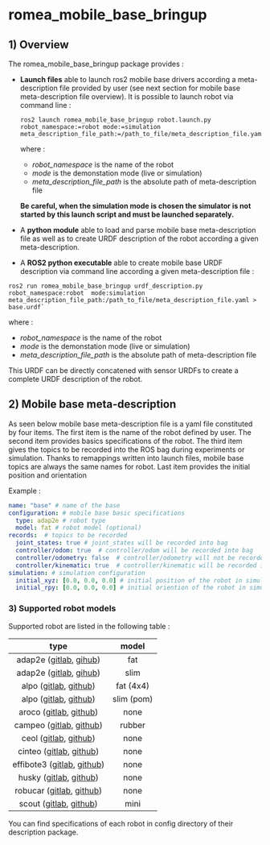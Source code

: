 # romea_mobile_base_bringup

## 1) Overview ##

The romea_mobile_base_bringup package provides  : 

 - **Launch files** able to launch ros2 mobile base drivers according a meta-description file provided by user (see next section for mobile base meta-description file overview). It is possible to launch robot via command line : 

    ```console
    ros2 launch romea_mobile_base_bringup robot.launch.py robot_namespace:=robot mode:=simulation meta_description_file_path:=/path_to_file/meta_description_file.yaml
    ```

   where :

   - *robot_namespace* is the name of the robot 
   - *mode* is the demonstation mode (live or simulation)  
   - *meta_description_file_path* is the absolute path of meta-description file    

   **Be careful, when the simulation mode is chosen the simulator is not started by this launch script and must be launched separately.**

 - A **python module** able to load and parse mobile base meta-description file as well as to create URDF description of the robot according a given meta-description.

 - A **ROS2 python executable** able to create mobile base URDF description via command line according a given meta-description file  :

  ```console
  ros2 run romea_mobile_base_bringup urdf_description.py robot_namespace:robot  mode:simulation meta_description_file_path:/path_to_file/meta_description_file.yaml > base.urdf`
  ```

   where :

   - *robot_namespace* is the name of the robot 
   - *mode* is the demonstation mode (live or simulation)  
   - *meta_description_file_path* is the absolute path of meta-description file    

   This URDF  can be directly concatened with sensor URDFs to create a complete URDF description of the robot.  


## 2) Mobile base meta-description ##

As seen below mobile base meta-description file is a yaml file constituted by four items. The first item is the name of the robot defined by user. The second item provides basics specifications of the robot. The third item gives the topics to be recorded into the ROS bag during experiments or simulation. Thanks to remappings written into launch files, mobile base topics are always the same names for robot. Last item provides the initial position and orientation      

Example :
```yaml
name: "base" # name of the base
configuration: # mobile base basic specifications
  type: adap2e # robot type
  model: fat # robot model (optional)
records:  # topics to be recorded
  joint_states: true # joint_states will be recorded into bag
  controller/odom: true  # controller/odom will be recorded into bag
  controller/odometry: false  # controller/odometry will not be recorded into bag
  controller/kinematic: true  # controller/kinematic will be recorded into bag
simulation: # simulation configuration
  initial_xyz: [0.0, 0.0, 0.0] # initial position of the robot in simulation world
  initial_rpy: [0.0, 0.0, 0.0] # initial oriention of the robot in simulation world
```

### 3) Supported robot models

Supported robot are listed in the following table :

|  type  |   model    |
| :----: | :--------: |
| adap2e ([gitlab](https://gitlab.irstea.fr/romea_ros2/interfaces/vehicles/adap2e), [gihub](https://github.com/Romea/adap2e)) |    fat     |
| adap2e ([gitlab](https://gitlab.irstea.fr/romea_ros2/interfaces/vehicles/adap2e), [gihub](https://github.com/Romea/adap2e)) |    slim    |
| alpo ([gitlab](https://gitlab.irstea.fr/romea_ros2/interfaces/vehicles/alpo), [github](https://github.com/Romea/alpo)) | fat (4x4) |
| alpo ([gitlab](https://gitlab.irstea.fr/romea_ros2/interfaces/vehicles/alpo), [github](https://github.com/Romea/alpo)) |   slim (pom)  |
| aroco ([gitlab](https://gitlab.irstea.fr/romea_ros2/interfaces/vehicles/aroco), [github](https://github.com/Romea/aroco)) |    none    |
| campeo ([gitlab](https://gitlab.irstea.fr/romea_ros2/interfaces/vehicles/campero), [github](https://github.com/Romea/campero)) |    rubber    |
| ceol ([gitlab](https://gitlab.irstea.fr/romea_ros2/interfaces/vehicles/ceol), [github](https://github.com/Romea/ceol)) | none |
| cinteo ([gitlab](https://gitlab.irstea.fr/romea_ros2/interfaces/vehicles/cinteo), [github](https://github.com/Romea/cinteo)) | none |
| effibote3 ([gitlab](https://gitlab.irstea.fr/romea_ros2/interfaces/vehicles/effibote3), [github](https://github.com/Romea/effibote3)) |    none    |
| husky ([gitlab](https://gitlab.irstea.fr/romea_ros2/interfaces/vehicles/husky), [github](https://github.com/Romea/husky)) | none |
| robucar ([gitlab](https://gitlab.irstea.fr/romea_ros2/interfaces/vehicles/robucar), [github](https://github.com/Romea/robucar)) |    none    |
| scout ([gitlab](https://gitlab.irstea.fr/romea_ros2/interfaces/vehicles/scout), [github](https://github.com/Romea/scout)) | mini |


You can find specifications of each robot in config directory of their description package.

